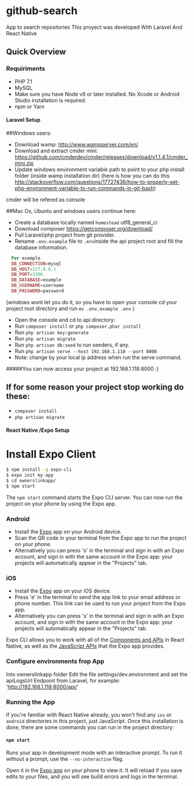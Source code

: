 # github-search
App to search repositories 
This proyect was developed With Laravel  And React Native

## Quick Overview

### Requiriments 
- PHP 7.1
- MySQL
- Make sure you have Node v6 or later installed. No Xcode or Android Studio installation is required.
- npm or Yarn


#### Laravel Setup

##Windows users:
- Download wamp: http://www.wampserver.com/en/
- Download and extract cmder mini: https://github.com/cmderdev/cmder/releases/download/v1.1.4.1/cmder_mini.zip
- Update windows environment variable path to point to your php install folder (inside wamp installation dir) (here is how you can do this http://stackoverflow.com/questions/17727436/how-to-properly-set-php-environment-variable-to-run-commands-in-git-bash)
 
cmder will be refered as console

##Mac Os, Ubuntu and windows users continue here:
- Create a database locally named `homestead` utf8_general_ci 
- Download composer https://getcomposer.org/download/
- Pull Laravel/php project from git provider.
- Rename `.env.example` file to `.env`inside the api project root and fill the database information.
```php
  For example
  DB_CONNECTION=mysql
  DB_HOST=127.0.0.1
  DB_PORT=3306
  DB_DATABASE=example
  DB_USERNAME=username
  DB_PASSWORD=password
  ```


  (windows wont let you do it, so you have to open your console cd your project root directory and run `mv .env.example .env` )
- Open the console and cd to api directory: 
- Run `composer install` or ```php composer.phar install```
- Run `php artisan key:generate` 
- Run `php artisan migrate`
- Run `php artisan db:seed` to run seeders, if any.
- Run `php artisan serve --host 192.168.1.118 --port 8000`
- Note: change by your local ip address when run the serve command.



#####You can now access your project at 192.168.1.118:8000 :)

## If for some reason your project stop working do these:
- `composer install`
- `php artisan migrate`


#### React Native /Expo Setup


# Install Expo Client
```sh
$ npm install -g expo-cli
$ expo init my-app
$ cd ownerslinkapp/
$ npm start
```

The `npm start` command starts the Expo CLI server. You can now run the project on your phone by using the Expo app.

### Android

- Install the [Expo](https://expo.io) app on your Android device.
- Scan the QR code in your terminal from the Expo app to run the project on your phone.
- Alternatively you can press 's' in the terminal and sign in with an Expo account, and sign in with the same account in the Expo app: your projects will automatically appear in the "Projects" tab.

### iOS

- Install the [Expo](https://expo.io) app on your iOS device.
- Press 'e' in the terminal to send the app link to your email address or phone number. This link can be used to run your project from the Expo app.
- Alternatively you can press 's' in the terminal and sign in with an Expo account, and sign in with the same account in the Expo app: your projects will automatically appear in the "Projects" tab.

Expo CLI allows you to work with all of the [Components and APIs](https://facebook.github.io/react-native/docs/getting-started.html) in React Native, as well as the [JavaScript APIs](https://docs.expo.io/versions/latest/sdk/index.html) that the Expo app provides.



### Configure environments frop App

Into  ownerslinkapp folder
Edit the file  settings/dev.environment
and set the apiLogsUrl Endpoint from Laravel, for example: 'http://192.168.1.118:8000/api/'

### Running the App


If you're familiar with React Native already, you won't find any `ios` or `android` directories in this project, just JavaScript. Once this installation is done, there are some commands you can run in the project directory:

#### `npm start`

Runs your app in development mode with an interactive prompt. To run it without a prompt, use the `--no-interactive` flag.

Open it in the [Expo app](https://expo.io) on your phone to view it. It will reload if you save edits to your files, and you will see build errors and logs in the terminal.

